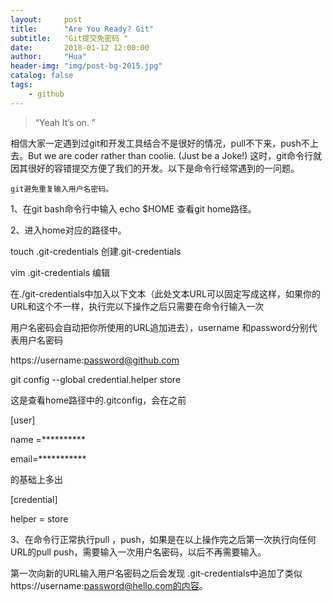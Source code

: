 ```yaml
---
layout:     post
title:      "Are You Ready? Git"
subtitle:   "Git提交免密码 "
date:       2018-01-12 12:00:00
author:     "Hua"
header-img: "img/post-bg-2015.jpg"
catalog: false
tags:
    - github
---
```


>“Yeah It’s on. ”


相信大家一定遇到过git和开发工具结合不是很好的情况，pull不下来，push不上去。But we are coder rather than  coolie.  (Just be a Joke!)  这时，git命令行就因其很好的容错提交方便了我们的开发。以下是命令行经常遇到的一问题。

    git避免重复输入用户名密码。

1、在git bash命令行中输入   echo $HOME  查看git home路径。

2、进入home对应的路径中。

touch .git-credentials    创建.git-credentials

vim .git-credentials 编辑

在./git-credentials中加入以下文本（此处文本URL可以固定写成这样，如果你的URL和这个不一样，执行完以下操作之后只需要在命令行输入一次

用户名密码会自动把你所使用的URL追加进去），username 和password分别代表用户名密码

https://username:password@github.com

git config --global credential.helper store

这是查看home路径中的.gitconfig，会在之前

[user]

name =**********

email=***********

的基础上多出

[credential]

helper = store

3、在命令行正常执行pull ，push，如果是在以上操作完之后第一次执行向任何URL的pull push，需要输入一次用户名密码，以后不再需要输入。

第一次向新的URL输入用户名密码之后会发现 .git-credentials中追加了类似 https://username:password@hello.com的内容。

